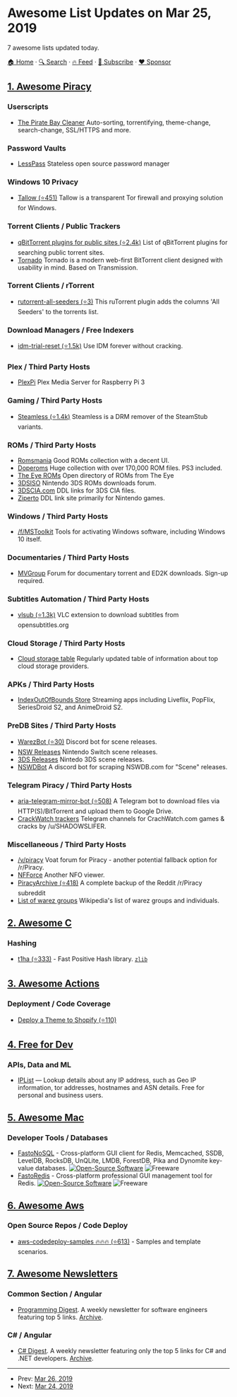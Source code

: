 # Awesome List Updates on Mar 25, 2019

7 awesome lists updated today.

[🏠 Home](/README.md) · [🔍 Search](https://www.trackawesomelist.com/search/) · [🔥 Feed](https://www.trackawesomelist.com/rss.xml) · [📮 Subscribe](https://trackawesomelist.us17.list-manage.com/subscribe?u=d2f0117aa829c83a63ec63c2f&id=36a103854c) · [❤️  Sponsor](https://github.com/sponsors/theowenyoung)



## [1. Awesome Piracy](/content/Igglybuff/awesome-piracy/README.md)

### Userscripts

*   [The Pirate Bay Cleaner](https://greasyfork.org/en/scripts/1573-the-pirate-bay-cleaner) Auto-sorting, torrentifying, theme-change, search-change, SSL/HTTPS and more.

### Password Vaults

*   [LessPass](https://lesspass.com/) Stateless open source password manager

### Windows 10 Privacy

*   [Tallow (⭐451)](https://github.com/basil00/TorWall) Tallow is a transparent Tor firewall and proxying solution for Windows.

### Torrent Clients / Public Trackers

*   [qBitTorrent plugins for public sites (⭐2.4k)](https://github.com/qbittorrent/search-plugins/wiki/Unofficial-search-plugins#plugins-for-public-sites) List of qBitTorrent plugins for searching public torrent sites.
*   [Tornado](https://tornado-torrent.gitlab.io/posts/first-beta/) Tornado is a modern web-first BitTorrent client designed with usability in mind. Based on Transmission.

### Torrent Clients / rTorrent

*   [rutorrent-all-seeders (⭐3)](https://github.com/AkdM/rutorrent-all-seeders) This ruTorrent plugin adds the columns 'All Seeders' to the torrents list.

### Download Managers / Free Indexers

*   [idm-trial-reset (⭐1.5k)](https://github.com/J2TeaM/idm-trial-reset) Use IDM forever without cracking.

### Plex / Third Party Hosts

*   [PlexPi](http://plexpi.com/) Plex Media Server for Raspberry Pi 3

### Gaming / Third Party Hosts

*   [Steamless (⭐1.4k)](https://github.com/atom0s/Steamless) Steamless is a DRM remover of the SteamStub variants.

### ROMs / Third Party Hosts

*   [Romsmania](https://romsmania.cc/) Good ROMs collection with a decent UI.
*   [Doperoms](https://www.doperoms.com/) Huge collection with over 170,000 ROM files. PS3 included.
*   [The Eye ROMs](http://the-eye.eu/public/rom/) Open directory of ROMs from The Eye
*   [3DSISO](http://www.3dsiso.com/) Nintendo 3DS ROMs downloads forum.
*   [3DSCIA.com](https://www.3dscia.com/) DDL links for 3DS CIA files.
*   [Ziperto](https://www.ziperto.com/nintendo/3ds-roms/3ds-cia/) DDL link site primarily for Nintendo games.

### Windows / Third Party Hosts

*   [/f/MSToolkit](https://raddle.me/f/MSToolkit) Tools for activating Windows software, including Windows 10 itself.

### Documentaries / Third Party Hosts

*   [MVGroup](http://forums.mvgroup.org/) Forum for documentary torrent and ED2K downloads. Sign-up required.

### Subtitles Automation / Third Party Hosts

*   [vlsub (⭐1.3k)](https://github.com/exebetche/vlsub) VLC extension to download subtitles from opensubtitles.org

### Cloud Storage / Third Party Hosts

*   [Cloud storage table](https://nafanz.github.io/cloudstorage.html) Regularly updated table of information about top cloud storage providers.

### APKs / Third Party Hosts

*   [IndexOutOfBounds Store](https://store.ioob.pw/) Streaming apps including Liveflix, PopFlix, SeriesDroid S2, and AnimeDroid S2.

### PreDB Sites / Third Party Hosts

*   [WarezBot (⭐30)](https://github.com/enzobes/WarezBot) Discord bot for scene releases.
*   [NSW Releases](http://nswdb.com/) Nintendo Switch scene releases.
*   [3DS Releases](http://3dsdb.com/) Nintedo 3DS scene releases.
*   [NSWDBot](https://github.com/HunterKing/NSWDBot) A discord bot for scraping NSWDB.com for "Scene" releases.

### Telegram Piracy / Third Party Hosts

*   [aria-telegram-mirror-bot (⭐508)](https://github.com/out386/aria-telegram-mirror-bot) A Telegram bot to download files via HTTP(S)/BitTorrent and upload them to Google Drive.
*   [CrackWatch trackers](https://www.reddit.com/r/CrackWatch/comments/b2ywcn/crackwatch_telegram_tracker/) Telegram channels for CrachWatch.com games & cracks by /u/SHADOWSLIFER.

### Miscellaneous / Third Party Hosts

*   [/v/piracy](https://voat.co/v/piracy) Voat forum for Piracy - another potential fallback option for /r/Piracy.
*   [NFForce](http://nfforce.temari.fr/) Another NFO viewer.
*   [PiracyArchive (⭐418)](https://github.com/nid666/PiracyArchive) A complete backup of the Reddit /r/Piracy subreddit
*   [List of warez groups](https://en.wikipedia.org/wiki/List_of_warez_groups) Wikipedia's list of warez groups and individuals.

## [2. Awesome C](/content/inputsh/awesome-c/README.md)

### Hashing

*   [t1ha (⭐333)](https://github.com/leo-yuriev/t1ha) - Fast Positive Hash library. [`zlib`](https://directory.fsf.org/wiki/License:Zlib)

## [3. Awesome Actions](/content/sdras/awesome-actions/README.md)

### Deployment / Code Coverage

*   [Deploy a Theme to Shopify (⭐110)](https://github.com/pgrimaud/action-shopify)

## [4. Free for Dev](/content/ripienaar/free-for-dev/README.md)

### APIs, Data and ML

*   [IPList](https://www.iplist.cc) — Lookup details about any IP address, such as Geo IP information, tor addresses, hostnames and ASN details. Free for personal and business users.

## [5. Awesome Mac](/content/jaywcjlove/awesome-mac/README.md)

### Developer Tools / Databases

*   [FastoNoSQL](https://fastonosql.com/) - Cross-platform GUI client for Redis, Memcached, SSDB, LevelDB, RocksDB, UnQLite, LMDB, ForestDB, Pika and Dynomite key-value databases. [![Open-Source Software](https://jaywcjlove.github.io/sb/ico/min-oss.svg "Open Source Software")](https://github.com/fastogt/fastonosql) ![Freeware](https://jaywcjlove.github.io/sb/ico/min-free.svg "Freeware")
*   [FastoRedis](https://fastoredis.com/) - Cross-platform professional GUI management tool for Redis. [![Open-Source Software](https://jaywcjlove.github.io/sb/ico/min-oss.svg "Open Source Software")](https://github.com/fastogt/fastoredis) ![Freeware](https://jaywcjlove.github.io/sb/ico/min-free.svg "Freeware")

## [6. Awesome Aws](/content/donnemartin/awesome-aws/README.md)

### Open Source Repos / Code Deploy

*   [aws-codedeploy-samples :fire::fire::fire: (⭐613)](https://github.com/awslabs/aws-codedeploy-samples) - Samples and template scenarios.

## [7. Awesome Newsletters](/content/zudochkin/awesome-newsletters/README.md)

### Common Section / Angular

*   [Programming Digest](https://programmingdigest.net/). A weekly newsletter for software engineers featuring top 5 links. [Archive](https://programmingdigest.net/digests).

### C# / Angular

*   [C# Digest](https://csharpdigest.net/). A weekly newsletter featuring only the top 5 links for C# and .NET developers. [Archive](https://csharpdigest.net/digests).

---

- Prev: [Mar 26, 2019](/content/2019/03/26/README.md)
- Next: [Mar 24, 2019](/content/2019/03/24/README.md)